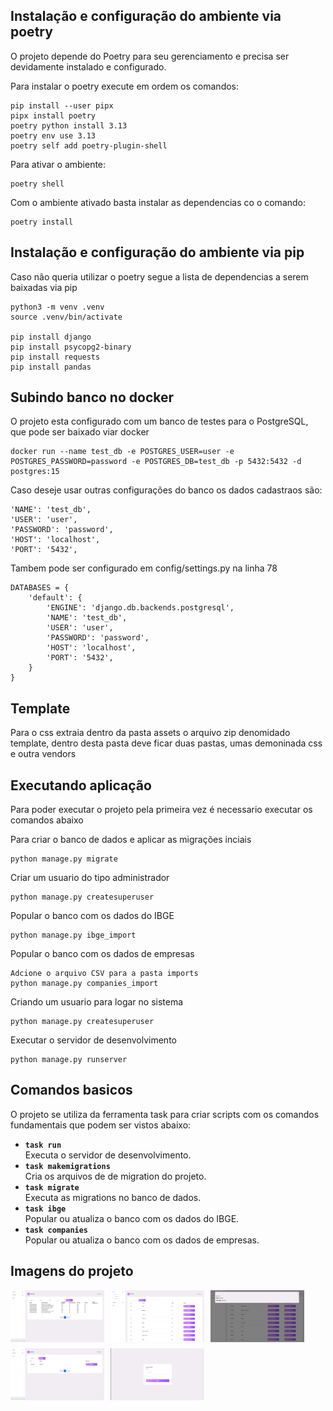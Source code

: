 ## Instalação e configuração do ambiente via poetry
O projeto depende do Poetry para seu gerenciamento e precisa ser devidamente instalado e configurado.

Para instalar o poetry execute em ordem os comandos:
```
pip install --user pipx
pipx install poetry
poetry python install 3.13
poetry env use 3.13
poetry self add poetry-plugin-shell
```

Para ativar o ambiente:
```
poetry shell
```

Com o ambiente ativado basta instalar as dependencias co o comando:
```
poetry install
```

## Instalação e configuração do ambiente via pip
Caso não queria utilizar o poetry segue a lista de dependencias a serem baixadas via pip
```
python3 -m venv .venv
source .venv/bin/activate

pip install django
pip install psycopg2-binary
pip install requests
pip install pandas
```


## Subindo banco no docker
O projeto esta configurado com um banco de testes para o PostgreSQL, que pode ser baixado viar docker
```
docker run --name test_db -e POSTGRES_USER=user -e POSTGRES_PASSWORD=password -e POSTGRES_DB=test_db -p 5432:5432 -d postgres:15
```
Caso deseje usar outras configurações do banco os dados cadastraos são:
```
'NAME': 'test_db',
'USER': 'user',
'PASSWORD': 'password',
'HOST': 'localhost',
'PORT': '5432',
```
Tambem pode ser configurado em config/settings.py na linha 78
```
DATABASES = {
    'default': {
        'ENGINE': 'django.db.backends.postgresql',
        'NAME': 'test_db',
        'USER': 'user',
        'PASSWORD': 'password',
        'HOST': 'localhost',
        'PORT': '5432',
    }
}
```

## Template
Para o css extraia dentro da pasta assets o arquivo zip denomidado template, dentro desta pasta deve ficar duas pastas, umas demoninada css e outra vendors

## Executando aplicação
Para poder executar o projeto pela primeira vez é necessario executar os comandos abaixo

Para criar o banco de dados e aplicar as migrações inciais 
```
python manage.py migrate
```

Criar um usuario do tipo administrador
```
python manage.py createsuperuser
```

Popular o banco com os dados do IBGE
```
python manage.py ibge_import
```
Popular o banco com os dados de empresas
```
Adcione o arquivo CSV para a pasta imports
python manage.py companies_import
```

Criando um usuario para logar no sistema
```
python manage.py createsuperuser
```

Executar o servidor de desenvolvimento
```
python manage.py runserver
```

## Comandos basicos
O projeto se utiliza da ferramenta task para criar scripts com os comandos fundamentais que podem ser vistos abaixo:

- **`task run`**  
  Executa o servidor de desenvolvimento.
- **`task makemigrations`**  
  Cria os arquivos de de migration do projeto.
- **`task migrate`**  
  Executa as migrations no banco de dados.
- **`task ibge`**  
  Popular ou atualiza o banco com os dados do IBGE.
- **`task companies`**  
  Popular ou atualiza o banco com os dados de empresas.

## Imagens do projeto
<div style="display: flex; gap: 10px; flex-wrap: wrap;">
  <img src="https://github.com/arturfarias/Desafio-Tecnico-ARKO/blob/main/img/img1.png" width="150" alt="Imagem 1" />
  <img src="https://github.com/arturfarias/Desafio-Tecnico-ARKO/blob/main/img/img2.png" width="150" alt="Imagem 2" />
  <img src="https://github.com/arturfarias/Desafio-Tecnico-ARKO/blob/main/img/img3.png" width="150" alt="Imagem 3" />
  <img src="https://github.com/arturfarias/Desafio-Tecnico-ARKO/blob/main/img/img4.png" width="150" alt="Imagem 4" />
  <img src="https://github.com/arturfarias/Desafio-Tecnico-ARKO/blob/main/img/img5.png" width="150" alt="Imagem 5" />
</div>
